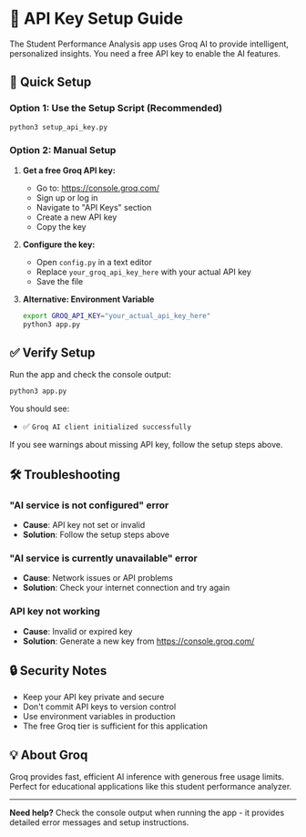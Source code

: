 # 🔑 API Key Setup Guide

The Student Performance Analysis app uses Groq AI to provide intelligent, personalized insights. You need a free API key to enable the AI features.

## 🚀 Quick Setup

### Option 1: Use the Setup Script (Recommended)
```bash
python3 setup_api_key.py
```

### Option 2: Manual Setup

1. **Get a free Groq API key:**
   - Go to: https://console.groq.com/
   - Sign up or log in
   - Navigate to "API Keys" section
   - Create a new API key
   - Copy the key

2. **Configure the key:**
   - Open `config.py` in a text editor
   - Replace `your_groq_api_key_here` with your actual API key
   - Save the file

3. **Alternative: Environment Variable**
   ```bash
   export GROQ_API_KEY="your_actual_api_key_here"
   python3 app.py
   ```

## ✅ Verify Setup

Run the app and check the console output:
```bash
python3 app.py
```

You should see:
- ✅ `Groq AI client initialized successfully`

If you see warnings about missing API key, follow the setup steps above.

## 🛠️ Troubleshooting

### "AI service is not configured" error
- **Cause**: API key not set or invalid
- **Solution**: Follow the setup steps above

### "AI service is currently unavailable" error
- **Cause**: Network issues or API problems
- **Solution**: Check your internet connection and try again

### API key not working
- **Cause**: Invalid or expired key
- **Solution**: Generate a new key from https://console.groq.com/

## 🔒 Security Notes

- Keep your API key private and secure
- Don't commit API keys to version control
- Use environment variables in production
- The free Groq tier is sufficient for this application

## 💡 About Groq

Groq provides fast, efficient AI inference with generous free usage limits. Perfect for educational applications like this student performance analyzer.

---

**Need help?** Check the console output when running the app - it provides detailed error messages and setup instructions.